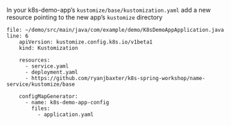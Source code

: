 
In your k8s-demo-app’s `kustomize/base/kustomization.yaml` add a new resource pointing to the new app’s `kustomize` directory


```editor:insert-lines-before-line
file: ~/demo/src/main/java/com/example/demo/K8sDemoAppApplication.java
line: 6
    apiVersion: kustomize.config.k8s.io/v1beta1
    kind: Kustomization

    resources:
      - service.yaml
      - deployment.yaml
      - https://github.com/ryanjbaxter/k8s-spring-workshop/name-service/kustomize/base

    configMapGenerator:
      - name: k8s-demo-app-config
        files:
          - application.yaml
```